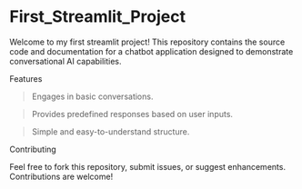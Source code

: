 # First_Streamlit_Project

Welcome to my first streamlit project! This repository contains the source code and documentation for a chatbot application designed to demonstrate conversational AI capabilities.

Features

  > Engages in basic conversations.

  > Provides predefined responses based on user inputs.

  > Simple and easy-to-understand structure.

Contributing

Feel free to fork this repository, submit issues, or suggest enhancements. Contributions are welcome!
